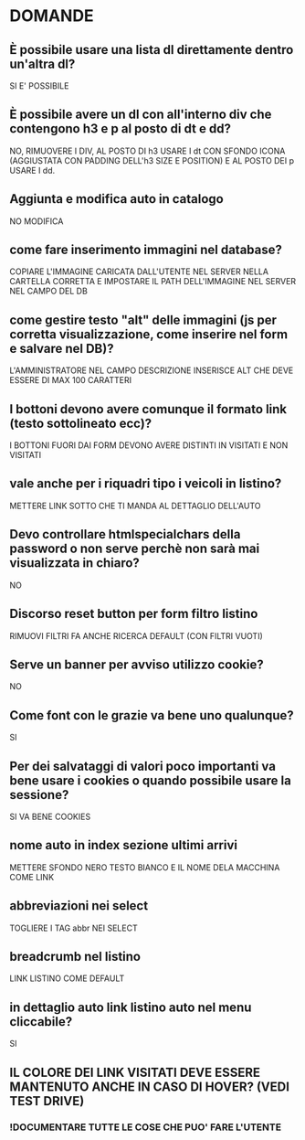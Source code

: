 # DOMANDE

## È possibile usare una lista dl direttamente dentro un'altra dl? 
SI E' POSSIBILE

## È possibile avere un dl con all'interno div che contengono h3 e p al posto di dt e dd?
NO, RIMUOVERE I DIV, AL POSTO DI h3 USARE I dt CON SFONDO ICONA (AGGIUSTATA CON PADDING DELL'h3 SIZE E POSITION) E AL POSTO DEI p USARE I dd.

## Aggiunta e modifica auto in catalogo
NO MODIFICA

## come fare inserimento immagini nel database?
COPIARE L'IMMAGINE CARICATA DALL'UTENTE NEL SERVER NELLA CARTELLA CORRETTA E IMPOSTARE IL PATH DELL'IMMAGINE NEL SERVER NEL CAMPO DEL DB

## come gestire testo "alt" delle immagini (js per corretta visualizzazione, come inserire nel form e salvare nel DB)?
L'AMMINISTRATORE NEL CAMPO DESCRIZIONE INSERISCE ALT CHE DEVE ESSERE DI MAX 100 CARATTERI

## I bottoni devono avere comunque il formato link (testo sottolineato ecc)?
I BOTTONI FUORI DAI FORM DEVONO AVERE DISTINTI IN VISITATI E NON VISITATI

## vale anche per i riquadri tipo i veicoli in listino?
METTERE LINK SOTTO CHE TI MANDA AL DETTAGLIO DELL'AUTO

## Devo controllare htmlspecialchars della password o non serve perchè non sarà mai visualizzata in chiaro?
NO

## Discorso reset button per form filtro listino
RIMUOVI FILTRI FA ANCHE RICERCA DEFAULT (CON FILTRI VUOTI)

## Serve un banner per avviso utilizzo cookie?
NO

## Come font con le grazie va bene uno qualunque?
SI

## Per dei salvataggi di valori poco importanti va bene usare i cookies o quando possibile usare la sessione?
SI VA BENE COOKIES

## nome auto in index sezione ultimi arrivi
METTERE SFONDO NERO TESTO BIANCO E IL NOME DELA MACCHINA COME LINK

## abbreviazioni nei select
TOGLIERE I TAG abbr NEI SELECT

## breadcrumb nel listino
LINK LISTINO COME DEFAULT

## in dettaglio auto link listino auto nel menu cliccabile?
SI

## IL COLORE DEI LINK VISITATI DEVE ESSERE MANTENUTO ANCHE IN CASO DI HOVER? (VEDI TEST DRIVE)


### !DOCUMENTARE TUTTE LE COSE CHE PUO' FARE L'UTENTE

